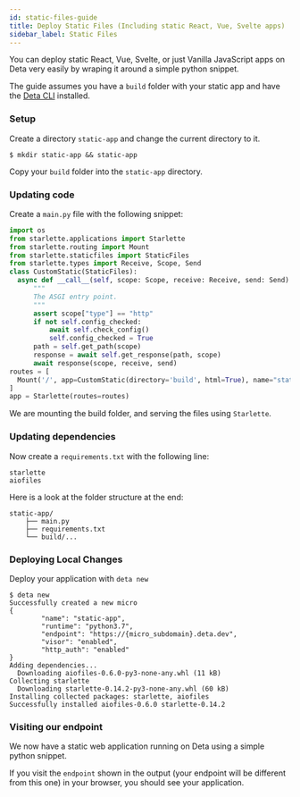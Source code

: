 ```yaml
---
id: static-files-guide
title: Deploy Static Files (Including static React, Vue, Svelte apps)
sidebar_label: Static Files
---
```


You can deploy static React, Vue, Svelte, or just Vanilla JavaScript apps on Deta very easily by wraping it around a simple python snippet.

The guide assumes you have a `build` folder with your static app and have the [Deta CLI](../cli/install.md) installed.
### Setup
Create a directory `static-app` and change the current directory to it.
  ```shell
  $ mkdir static-app && static-app
  ```
Copy your `build` folder into the `static-app` directory.

### Updating code
Create a `main.py` file with the following snippet:

  ```python
import os
from starlette.applications import Starlette
from starlette.routing import Mount
from starlette.staticfiles import StaticFiles
from starlette.types import Receive, Scope, Send
class CustomStatic(StaticFiles):
    async def __call__(self, scope: Scope, receive: Receive, send: Send) -> None:
        """
        The ASGI entry point.
        """
        assert scope["type"] == "http"
        if not self.config_checked:
            await self.check_config()
            self.config_checked = True
        path = self.get_path(scope)
        response = await self.get_response(path, scope)
        await response(scope, receive, send)
routes = [
    Mount('/', app=CustomStatic(directory='build', html=True), name="static"),
]
app = Starlette(routes=routes)
  ```

We are mounting the build folder, and serving the files using `Starlette`.

### Updating dependencies
Now create a `requirements.txt` with the following line:
  ```
starlette
aiofiles
  ``` 

Here is a look at the folder structure at the end:
  ```
  static-app/
      ├── main.py
      ├── requirements.txt 
      └── build/...
  ```

### Deploying Local Changes
Deploy your application with `deta new`
  ```
  $ deta new
  Successfully created a new micro
  {
          "name": "static-app",
          "runtime": "python3.7",
          "endpoint": "https://{micro_subdomain}.deta.dev",
          "visor": "enabled",
          "http_auth": "enabled"
  }
  Adding dependencies...
    Downloading aiofiles-0.6.0-py3-none-any.whl (11 kB)
  Collecting starlette
    Downloading starlette-0.14.2-py3-none-any.whl (60 kB)
  Installing collected packages: starlette, aiofiles
  Successfully installed aiofiles-0.6.0 starlette-0.14.2
  ```

### Visiting our endpoint
We now have a static web application running on Deta using a simple python snippet.

If you visit the `endpoint` shown in the output (your endpoint will be different from this one) in your browser, you should see your application. 
